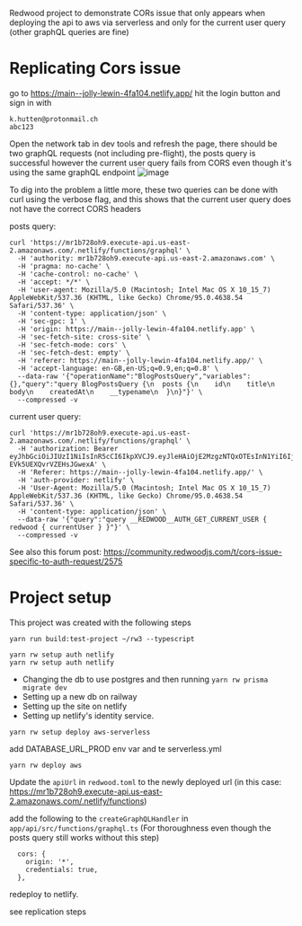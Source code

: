 Redwood project to demonstrate CORs issue that only appears when deploying the api to aws via serverless and only for the current user query (other graphQL queries are fine)

# Replicating Cors issue

go to https://main--jolly-lewin-4fa104.netlify.app/
hit the login button and sign in with

```
k.hutten@protonmail.ch
abc123
```

Open the network tab in dev tools and refresh the page, there should be two graphQL requests (not including pre-flight), the posts query is successful however the current user query fails from CORS even though it's using the same graphQL endpoint
![image](https://user-images.githubusercontent.com/29681384/144209595-4688721f-ee39-4dae-9c0c-f46e60b83cba.png)

To dig into the problem a little more, these two queries can be done with curl using the verbose flag, and this shows that the current user query does not have the correct CORS headers

posts query:

```
curl 'https://mr1b728oh9.execute-api.us-east-2.amazonaws.com/.netlify/functions/graphql' \
  -H 'authority: mr1b728oh9.execute-api.us-east-2.amazonaws.com' \
  -H 'pragma: no-cache' \
  -H 'cache-control: no-cache' \
  -H 'accept: */*' \
  -H 'user-agent: Mozilla/5.0 (Macintosh; Intel Mac OS X 10_15_7) AppleWebKit/537.36 (KHTML, like Gecko) Chrome/95.0.4638.54 Safari/537.36' \
  -H 'content-type: application/json' \
  -H 'sec-gpc: 1' \
  -H 'origin: https://main--jolly-lewin-4fa104.netlify.app' \
  -H 'sec-fetch-site: cross-site' \
  -H 'sec-fetch-mode: cors' \
  -H 'sec-fetch-dest: empty' \
  -H 'referer: https://main--jolly-lewin-4fa104.netlify.app/' \
  -H 'accept-language: en-GB,en-US;q=0.9,en;q=0.8' \
  --data-raw '{"operationName":"BlogPostsQuery","variables":{},"query":"query BlogPostsQuery {\n  posts {\n    id\n    title\n    body\n    createdAt\n    __typename\n  }\n}"}' \
  --compressed -v
```

current user query:

```
curl 'https://mr1b728oh9.execute-api.us-east-2.amazonaws.com/.netlify/functions/graphql' \
  -H 'authorization: Bearer eyJhbGciOiJIUzI1NiIsInR5cCI6IkpXVCJ9.eyJleHAiOjE2MzgzNTQxOTEsInN1YiI6IjI2MWYxNWQ3LTlkNmYtNGU3OC1iM2MyLTEzMTkyMjhjYTI5YyIsImVtYWlsIjoiay5odXR0ZW5AcHJvdG9ubWFpbC5jaCIsImFwcF9tZXRhZGF0YSI6eyJwcm92aWRlciI6ImVtYWlsIn0sInVzZXJfbWV0YWRhdGEiOnt9fQ.oRinz5AnrOvoxA7X7uPGm-EVk5UEXQvrVZEHsJGwexA' \
  -H 'Referer: https://main--jolly-lewin-4fa104.netlify.app/' \
  -H 'auth-provider: netlify' \
  -H 'User-Agent: Mozilla/5.0 (Macintosh; Intel Mac OS X 10_15_7) AppleWebKit/537.36 (KHTML, like Gecko) Chrome/95.0.4638.54 Safari/537.36' \
  -H 'content-type: application/json' \
  --data-raw '{"query":"query __REDWOOD__AUTH_GET_CURRENT_USER { redwood { currentUser } }"}' \
  --compressed -v
```

See also this forum post: https://community.redwoodjs.com/t/cors-issue-specific-to-auth-request/2575
# Project setup

This project was created with the following steps

```
yarn run build:test-project ~/rw3 --typescript

yarn rw setup auth netlify
yarn rw setup auth netlify
```

- Changing the db to use postgres and then running `yarn rw prisma migrate dev`
- Setting up a new db on railway
- Setting up the site on netlify
- Setting up netlify's identity service.

```
yarn rw setup deploy aws-serverless
```

add DATABASE_URL_PROD env var and te serverless.yml

```
yarn rw deploy aws
```
Update the `apiUrl` in `redwood.toml` to the newly deployed url (in this case: https://mr1b728oh9.execute-api.us-east-2.amazonaws.com/.netlify/functions)

add the following to the `createGraphQLHandler` in `app/api/src/functions/graphql.ts` (For thoroughness even though the posts query still works without this step)

```
  cors: {
    origin: '*',
    credentials: true,
  },
```

redeploy to netlify.

see replication steps
